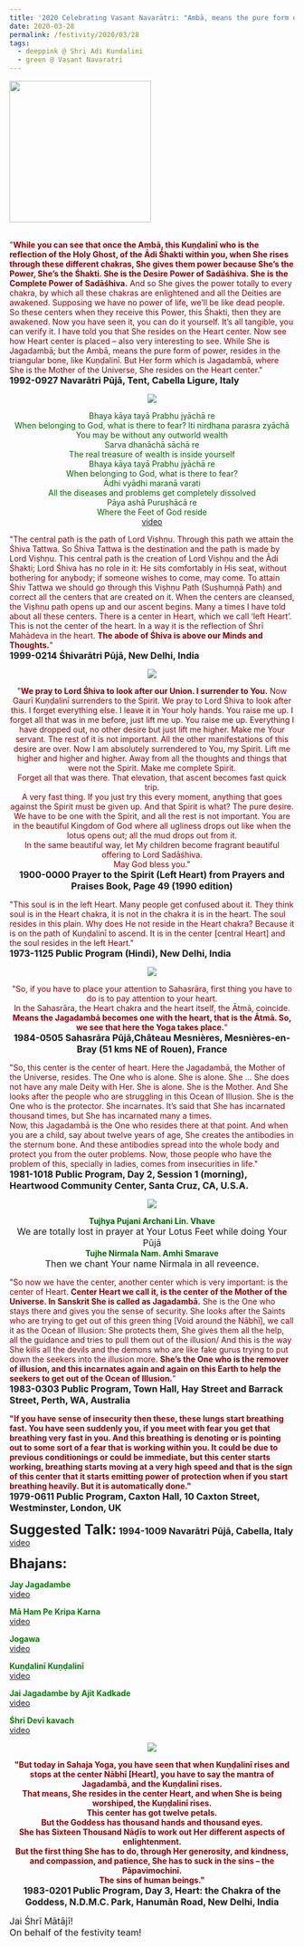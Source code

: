 ```yaml
---
title: '2020 Celebrating Vasant Navarātri: "Ambā, means the pure form of power, resides in the triangular bone, like Kuṇḍalinī." '
date: 2020-03-28
permalink: /festivity/2020/03/28
tags:
  - deeppink @ Shri Adi Kundalini 
  - green @ Vasant Navaratri
---
```


<div style="text-align: left"><img src="/images/image00.png" width="250" /></div><br>

<p>
<font color="DarkRed">"<b>While you can see that once the Ambā, this Kuṇḍalinī who is the reflection of the Holy Ghost, of the Ādi Śhakti within you, when She rises through these different chakras, She gives them power because She’s the Power, She’s the Śhakti. She is the Desire Power of Sadāśhiva. She is the Complete Power of Sadāśhiva.</b> And so She gives the power totally to every chakra, by which all these chakras are enlightened and all the Deities are awakened. Supposing we have no power of life, we’ll be like dead people. So these centers when they receive this Power, this Śhakti, then they are awakened. Now you have seen it, you can do it yourself. It’s all tangible, you can verify it. I have told you that She resides on the Heart center. Now see how Heart center is placed – also very interesting to see. While She is Jagadambā; but the Ambā, means the pure form of power, resides in the triangular bone, like Kuṇḍalinī. But Her form which is Jagadambā, where She is the Mother of the Universe, She resides on the Heart center."</font><br>
<font size="+0"><b>1992-0927 Navarātri Pūjā, Tent, Cabella Ligure, Italy</b></font>
</p>

<div style="text-align: center"><img src="https://pub-1e517d8c73a64c9c82977d676b1fff72.r2.dev/image360.png" /></div>

<p style="color:DarkGreen; text-align:center;">
Bhaya kāya tayā Prabhu jyāchā re<br>
When belonging to God, what is there to fear?
lti nirdhana parasra zyāchā<br> 
You may be without any outworld wealth<br>
Sarva dhanāchā sāchā re<br>
The real treasure of wealth is inside yourself<br>
Bhaya kāya tayā Prabhu jyāchā re<br>
When belonging to God, what is there to fear?<br>
Ādhi vyādhi maranā varati<br>
All the diseases and problems get completely dissolved<br>
Pāya ashā Puruṣhācā re<br>
Where the Feet of God reside<br>
<a href="https://www.youtube.com/watch?v=47fMsue7fs8">video</a>
</p>

<p>
<font color="DarkRed">"The central path is the path of Lord Viṣhṇu. Through this path we attain the Śhiva Tattwa. So Śhiva Tattwa is the destination and the path is made by Lord Viṣhṇu. This central path is the creation of Lord Viṣhṇu and the Ādi Śhakti; Lord Śhiva has no role in it: He sits comfortably in His seat, without bothering for anybody; if someone wishes to come, may come. To attain Śhiv Tattwa we should go through this Viṣhṇu Path (Suṣhumṇā Path) and correct all the centers that are created on it. When the centers are cleansed, the Viṣhṇu path opens up and our ascent begins. Many a times I have told about all these centers. There is a center in Heart, which we call ‘left Heart’. This is not the center of the heart. In a way it is the reflection of Śhrī Mahādeva in the heart. <b>The abode of Śhiva is above our Minds and Thoughts.</b>"</font><br>
<font size="+0"><b>1999-0214 Śhivarātri Pūjā,  New Delhi, India</b></font>
</p>

<div style="text-align: center"><img src="/images/image361.png" /></div>

<p style="text-align:center;">
<font color="DarkRed">"<b>We pray to Lord Śhiva to look after our Union. I surrender to You.</b> Now Gaurī Kuṇḍalinī surrenders to the Spirit. We pray to Lord Śhiva to look after this. I forget everything else. I leave it in Your holy hands. You raise me up. I forget all that was in me before, just lift me up. You raise me up. Everything I have dropped out, no other desire but just lift me higher. Make me Your servant. The rest of it is not important. All the other manifestations of this desire are over. Now I am absolutely surrendered to You, my Spirit. Lift me higher and higher and higher. Away from all the thoughts and things that were not the Spirit. Make me complete Spirit.<br>
Forget all that was there. That elevation, that ascent becomes fast quick trip.<br>
A very fast thing. If you just try this every moment, anything that goes against the Spirit must be given up. And that Spirit is what? The pure desire.<br>
We have to be one with the Spirit, and all the rest is not important. You are in the beautiful Kingdom of God where all ugliness drops out like when the lotus opens out; all the mud drops out from it.<br>
In the same beautiful way, let My children become fragrant beautiful offering to Lord Sadāśhiva.<br>
May God bless you."</font><br>
<font size="+0"><b>1900-0000 Prayer to the Spirit (Left Heart) from Prayers and Praises Book, Page 49 (1990 edition)</b></font>
</p>

<p>
<font color="DarkRed">"This soul is in the left Heart. Many people get confused about it. They think soul is in the Heart chakra, it is not in the chakra it is in the heart. The soul resides in this plain. Why does He not reside in the Heart chakra? Because it is on the path of Kuṇḍalinī to ascend. It is in the center [central Heart] and the soul resides in the left Heart."</font><br>
<font size="+0"><b>1973-1125 Public Program (Hindi), New Delhi, India</b></font>
</p>

<div style="text-align: center"><img src="/images/image362.png" /></div>

<p style="text-align:center;">
<font color="DarkRed">"So, if you have to place your attention to Sahasrāra, first thing you have to do is to pay attention to your heart.<br>
In the Sahasrāra, the Heart chakra and the heart itself, the Ātmā, coincide.<br>
<b>Means the Jagadambā becomes one with the heart, that is the Ātmā. So, we see that here the Yoga takes place.</b>"</font><br>
<font size="+0"><b>1984-0505 Sahasrāra Pūjā,Château Mesnières, Mesnières-en-Bray (51 kms NE of Rouen), France
</b></font>
</p>

<p>
<font color="DarkRed">"So, this center is the center of heart. Here the Jagadambā, the Mother of the Universe, resides. The One who is alone. She is alone. She ... She does not have any male Deity with Her. She is alone. She is the Mother. And She looks after the people who are struggling in this Ocean of Illusion. She is the One who is the protector. She incarnates. It’s said that She has incarnated thousand times, but She has incarnated many a times.<br>
Now, this Jagadambā is the One who resides there at that point. And when you are a child, say about twelve years of age, She creates the antibodies in the sternum bone. And these antibodies spread into the whole body and protect you from the outer problems. Now, those people who have the problem of this, specially in ladies, comes from insecurities in life."</font><br>
<font size="+0"><b>1981-1018 Public Program, Day 2, Session 1 (morning), Heartwood Community Center, Santa Cruz, CA, U.S.A.</b></font>
</p>

<div style="text-align: center"><img src="/images/image363.png" /></div>

<p style="text-align:center;">
<font color="DarkGreen"><b>Tujhya Pujani Archani Lin. Vhave</b></font><br>
<font size="+0">We are totally lost in prayer at Your Lotus Feet while doing Your Pūjā</font><br>
<font color="DarkGreen"><b>Tujhe Nirmala Nam. Amhi Smarave</b></font><br>
<font size="+0">Then we chant Your name Nirmala in all reveence.</font>
</p>

<p>
<font color="DarkRed">"So now we have the center, another center which is very important: is the center of Heart. <b>Center Heart we call it, is the center of the Mother of the Universe. In Sanskrit She is called as Jagadambā.</b> She is the One who stays there and gives you the sense of security. She looks after the Saints who are trying to get out of this green thing [Void around the Nābhī], we call it as the Ocean of Illusion: She protects them, She gives them all the help, all the guidance and tries to pull them out of the illusion/ And this is the way She kills all the devils and the demons who are like fake gurus trying to put down the seekers into the illusion more. <b>She’s the One who is the remover of illusion, and this incarnates again and again on this Earth to help the seekers to get out of the Ocean of Illusion.</b>"</font><br>
<font size="+0"><b>1983-0303 Public Program, Town Hall, Hay Street and Barrack Street, Perth, WA, Australia</b></font>
</p>

<p>
<font color="DarkRed"><b>"If you have sense of insecurity then these, these lungs start breathing fast. You have seen suddenly you, if you meet with fear you get that breathing very fast in you. And this breathing is denoting or is pointing out to some sort of a fear that is working within you. It could be due to previous conditionings or could be immediate, but this center starts working, breathing starts moving at a very high speed and that is the sign of this center that it starts emitting power of protection when if you start breathing heavily. But it is automatically done."</b></font><br>
<font size="+0"><b>1979-0611 Public Program, Caxton Hall, 10 Caxton Street, Westminster, London, UK</b></font>
</p>

<font size="+2"><b>Suggested Talk:</b></font> 
<font size="+0"><b>1994-1009 Navarātri Pūjā, Cabella, Italy</b></font>
<a href="https://www.youtube.com/watch?time_continue=4&v=llc24awWk0U&feature=emb_logo"> video</a><br>

<font size="+2"><b>Bhajans:</b></font>

<p>
<font color="green"><b>Jay Jagadambe</b></font><br>
<a href="https://seven-teams.github.io/Videos_Links.html"> video</a><br>
</p>

<p>
<font color="green"><b>Mā Ham Pe Kripa Karna</b></font><br>
<a href="https://www.youtube.com/watch?v=Rf52Z_PLWBY">video</a>
</p>

<p>
<font color="green"><b>Jogawa</b></font><br>
<a href="https://www.youtube.com/watch?v=FYbd_oXbyGs">video</a>
</p>
 
<p>
<font color="green"><b>Kuṇḍalinī Kuṇḍalinī</b></font><br>
<a href="https://seven-teams.github.io/Videos_Links.html">video</a> 
</p>

<p>
<font color="green"><b>Jai Jagadambe by Ajit Kadkade</b></font><br>
<a href="https://www.youtube.com/watch?v=ggudbiYs71c">video</a> 
</p>

<p>
<font color="green"><b>Śhrī Devī kavach</b></font><br>
<a href="https://www.youtube.com/watch?v=5rxFdl2DsN0">video</a> 
</p>

<div style="text-align: center"><img src="/images/image364.png" /></div>

<p style="text-align:center;">
<font color="DarkRed"><b>"But today in Sahaja Yoga, you have seen that when Kuṇḍalinī rises and stops at the center Nābhī [Heart], you have to say the mantra of Jagadambā, and the Kuṇḍalinī rises.<br>
That means, She resides in the center Heart, and when She is being worshiped, the Kuṇḍalinī rises.<br>
This center has got twelve petals.<br>
But the Goddess has thousand hands and thousand eyes.<br> 
She has Sixteen Thousand Nāḍīs to work out Her different aspects of enlightenment.<br>
But the first thing She has to do, through Her generosity, and kindness, and compassion, and patience, She has to suck in the sins – the Pāpavimochinī.<br> 
The sins of human beings."</b></font><br>
<font size="+0"><b>1983-0201 Public Program, Day 3, Heart: the Chakra of the Goddess, N.D.M.C. Park, Hanumān Road, New Delhi, India</b></font>
</p>

<p>
<font size="+0">Jai Śhrī Mātājī!<br>
On behalf of the festivity team!</font>
</p>